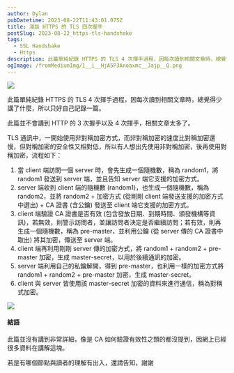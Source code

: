```yaml
---
author: Dylan
pubDatetime: 2023-08-22T11:43:01.075Z
title: 淺談 HTTPS 的 TLS 四次握手
postSlug: 2023-08-22_https-tls-handshake
tags:
  - SSL Handshake
  - Https
description: 此篇單純紀錄 HTTPS 的 TLS 4 次揮手過程，因每次讀到相關文章時，總覺得少講了什麼，所以只好自己記錄一篇。
ogImage: /fromMediumImg/1__i__HjA5P3Anoaxmc__Jajp__Q.png
---
```


![](/fromMediumImg/1__i__HjA5P3Anoaxmc__Jajp__Q.png)

此篇單純紀錄 HTTPS 的 TLS 4 次揮手過程，因每次讀到相關文章時，總覺得少講了什麼，所以只好自己記錄一篇。

此篇並不會講到 HTTP 的 3 次握手以及 4 次揮手，相關文章太多了。

TLS 通訊中，一開始使用非對稱加密方式，而非對稱加密的速度比對稱加密還慢，但對稱加密的安全性又相對低，所以有人想出先使用非對稱加密，後再使用對稱加密，流程如下：

1.  當 client 端訪問一個 server 時，會先生成一個隨機數，稱為 random1，將 random1 發送到 server 端，並且告知 server 端它支援的加密方式。
2.  server 端收到 client 端的隨機數 (random1)，也生成一個隨機數，稱為 random2，並將 random2 + 加密方式 (從剛剛 client 端發送支援的加密方式中選出) + CA 證書 (含公鑰) 發送至 client 端它支援的加密方式。
3.  client 端驗證 CA 證書是否有效 (包含發放日期、到期時間、頒發機構等資訊)，若無效，則警示訪問者，並讓訪問者決定是否繼續訪問；若有效，則再生成一個隨機數，稱為 pre-master，並利用公鑰 (從 server 傳的 CA 證書中取出) 將其加密，傳送至 server 端。
4.  client 端再利用剛剛 server 傳的加密方式，將 random1 + random2 + pre-master 加密，生成 master-secret，以用於後續通訊的加密。
5.  server 端利用自己的私鑰解開，得到 pre-master，也利用一樣的加密方式將 random1 + random2 + pre-master 加密，生成 master-secret。
6.  client 與 server 皆使用該 master-secret 加密的資料來進行通信，稱為對稱式加密。

![](/fromMediumImg/1__zklPcmdbmRRgFU3wrmpwvA.png)

#### 結語

此篇並沒有講到非常詳細，像是 CA 如何驗證有效性之類的都沒提到，因網上已經很多資料在講解這塊。

若是有哪個節點與讀者的理解有出入，還請告知，謝謝
